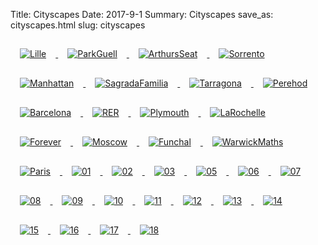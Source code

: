 Title: Cityscapes
Date: 2017-9-1
Summary: Cityscapes
save_as: cityscapes.html
slug: cityscapes

<a href="images/portfolio/Cityscapes/01_Lille.jpg" class="swipebox" title="Lille">
	<img src="images/portfolio/Cityscapes/thumb_01_Lille.jpg" alt="Lille" style="padding: 15px;"/>
</a>

<a href="images/portfolio/Cityscapes/02_ParkGuell.jpg" class="swipebox" title="ParkGuell">
	<img src="images/portfolio/Cityscapes/thumb_02_ParkGuell.jpg" alt="ParkGuell" style="padding: 15px;"/>
</a>

<a href="images/portfolio/Cityscapes/03_ArthursSeat.jpg" class="swipebox" title="ArthursSeat">
	<img src="images/portfolio/Cityscapes/thumb_03_ArthursSeat.jpg" alt="ArthursSeat" style="padding: 15px;"/>
</a>

<a href="images/portfolio/Cityscapes/05_Sorrento.jpg" class="swipebox" title="Sorrento">
	<img src="images/portfolio/Cityscapes/thumb_05_Sorrento.jpg" alt="Sorrento" style="padding: 15px;"/>
</a>

<a href="images/portfolio/Cityscapes/06_Manhattan.jpg" class="swipebox" title="Manhattan">
	<img src="images/portfolio/Cityscapes/thumb_06_Manhattan.jpg" alt="Manhattan" style="padding: 15px;"/>
</a>

<a href="images/portfolio/Cityscapes/07_SagradaFamilia.jpg" class="swipebox" title="SagradaFamilia">
	<img src="images/portfolio/Cityscapes/thumb_07_SagradaFamilia.jpg" alt="SagradaFamilia" style="padding: 15px;"/>
</a>

<a href="images/portfolio/Cityscapes/08_Tarragona.jpg" class="swipebox" title="Tarragona">
	<img src="images/portfolio/Cityscapes/thumb_08_Tarragona.jpg" alt="Tarragona" style="padding: 15px;"/>
</a>

<a href="images/portfolio/Cityscapes/09_Perehod.jpg" class="swipebox" title="Perehod">
	<img src="images/portfolio/Cityscapes/thumb_09_Perehod.jpg" alt="Perehod" style="padding: 15px;"/>
</a>

<a href="images/portfolio/Cityscapes/10_Barcelona.jpg" class="swipebox" title="Barcelona">
	<img src="images/portfolio/Cityscapes/thumb_10_Barcelona.jpg" alt="Barcelona" style="padding: 15px;"/>
</a>

<a href="images/portfolio/Cityscapes/11_RER.jpg" class="swipebox" title="RER">
	<img src="images/portfolio/Cityscapes/thumb_11_RER.jpg" alt="RER" style="padding: 15px;"/>
</a>

<a href="images/portfolio/Cityscapes/12_Plymouth.jpg" class="swipebox" title="Plymouth">
	<img src="images/portfolio/Cityscapes/thumb_12_Plymouth.jpg" alt="Plymouth" style="padding: 15px;"/>
</a>

<a href="images/portfolio/Cityscapes/13_LaRochelle.jpg" class="swipebox" title="LaRochelle">
	<img src="images/portfolio/Cityscapes/thumb_13_LaRochelle.jpg" alt="LaRochelle" style="padding: 15px;"/>
</a>

<a href="images/portfolio/Cityscapes/14_Forever.jpg" class="swipebox" title="Forever">
	<img src="images/portfolio/Cityscapes/thumb_14_Forever.jpg" alt="Forever" style="padding: 15px;"/>
</a>

<a href="images/portfolio/Cityscapes/15_Moscow.jpg" class="swipebox" title="Moscow">
	<img src="images/portfolio/Cityscapes/thumb_15_Moscow.jpg" alt="Moscow" style="padding: 15px;"/>
</a>

<a href="images/portfolio/Cityscapes/16_Funchal.jpg" class="swipebox" title="Funchal">
	<img src="images/portfolio/Cityscapes/thumb_16_Funchal.jpg" alt="Funchal" style="padding: 15px;"/>
</a>

<a href="images/portfolio/Cityscapes/17_WarwickMaths.jpg" class="swipebox" title="WarwickMaths">
	<img src="images/portfolio/Cityscapes/thumb_17_WarwickMaths.jpg" alt="WarwickMaths" style="padding: 15px;"/>
</a>

<a href="images/portfolio/Cityscapes/18_Paris.jpg" class="swipebox" title="Paris">
	<img src="images/portfolio/Cityscapes/thumb_18_Paris.jpg" alt="Paris" style="padding: 15px;"/>
</a>

<a href="images/portfolio/Cityscapes/thumb_01_Lille.jpg" class="swipebox" title="01">
	<img src="images/portfolio/Cityscapes/thumb_thumb_01_Lille.jpg" alt="01" style="padding: 15px;"/>
</a>

<a href="images/portfolio/Cityscapes/thumb_02_ParkGuell.jpg" class="swipebox" title="02">
	<img src="images/portfolio/Cityscapes/thumb_thumb_02_ParkGuell.jpg" alt="02" style="padding: 15px;"/>
</a>

<a href="images/portfolio/Cityscapes/thumb_03_ArthursSeat.jpg" class="swipebox" title="03">
	<img src="images/portfolio/Cityscapes/thumb_thumb_03_ArthursSeat.jpg" alt="03" style="padding: 15px;"/>
</a>

<a href="images/portfolio/Cityscapes/thumb_05_Sorrento.jpg" class="swipebox" title="05">
	<img src="images/portfolio/Cityscapes/thumb_thumb_05_Sorrento.jpg" alt="05" style="padding: 15px;"/>
</a>

<a href="images/portfolio/Cityscapes/thumb_06_Manhattan.jpg" class="swipebox" title="06">
	<img src="images/portfolio/Cityscapes/thumb_thumb_06_Manhattan.jpg" alt="06" style="padding: 15px;"/>
</a>

<a href="images/portfolio/Cityscapes/thumb_07_SagradaFamilia.jpg" class="swipebox" title="07">
	<img src="images/portfolio/Cityscapes/thumb_thumb_07_SagradaFamilia.jpg" alt="07" style="padding: 15px;"/>
</a>

<a href="images/portfolio/Cityscapes/thumb_08_Tarragona.jpg" class="swipebox" title="08">
	<img src="images/portfolio/Cityscapes/thumb_thumb_08_Tarragona.jpg" alt="08" style="padding: 15px;"/>
</a>

<a href="images/portfolio/Cityscapes/thumb_09_Perehod.jpg" class="swipebox" title="09">
	<img src="images/portfolio/Cityscapes/thumb_thumb_09_Perehod.jpg" alt="09" style="padding: 15px;"/>
</a>

<a href="images/portfolio/Cityscapes/thumb_10_Barcelona.jpg" class="swipebox" title="10">
	<img src="images/portfolio/Cityscapes/thumb_thumb_10_Barcelona.jpg" alt="10" style="padding: 15px;"/>
</a>

<a href="images/portfolio/Cityscapes/thumb_11_RER.jpg" class="swipebox" title="11">
	<img src="images/portfolio/Cityscapes/thumb_thumb_11_RER.jpg" alt="11" style="padding: 15px;"/>
</a>

<a href="images/portfolio/Cityscapes/thumb_12_Plymouth.jpg" class="swipebox" title="12">
	<img src="images/portfolio/Cityscapes/thumb_thumb_12_Plymouth.jpg" alt="12" style="padding: 15px;"/>
</a>

<a href="images/portfolio/Cityscapes/thumb_13_LaRochelle.jpg" class="swipebox" title="13">
	<img src="images/portfolio/Cityscapes/thumb_thumb_13_LaRochelle.jpg" alt="13" style="padding: 15px;"/>
</a>

<a href="images/portfolio/Cityscapes/thumb_14_Forever.jpg" class="swipebox" title="14">
	<img src="images/portfolio/Cityscapes/thumb_thumb_14_Forever.jpg" alt="14" style="padding: 15px;"/>
</a>

<a href="images/portfolio/Cityscapes/thumb_15_Moscow.jpg" class="swipebox" title="15">
	<img src="images/portfolio/Cityscapes/thumb_thumb_15_Moscow.jpg" alt="15" style="padding: 15px;"/>
</a>

<a href="images/portfolio/Cityscapes/thumb_16_Funchal.jpg" class="swipebox" title="16">
	<img src="images/portfolio/Cityscapes/thumb_thumb_16_Funchal.jpg" alt="16" style="padding: 15px;"/>
</a>

<a href="images/portfolio/Cityscapes/thumb_17_WarwickMaths.jpg" class="swipebox" title="17">
	<img src="images/portfolio/Cityscapes/thumb_thumb_17_WarwickMaths.jpg" alt="17" style="padding: 15px;"/>
</a>

<a href="images/portfolio/Cityscapes/thumb_18_Paris.jpg" class="swipebox" title="18">
	<img src="images/portfolio/Cityscapes/thumb_thumb_18_Paris.jpg" alt="18" style="padding: 15px;"/>
</a>



<script type="text/javascript">
	;( function( $ ) {
	$( ".swipebox" ).swipebox();
	} )( jQuery );
</script>

